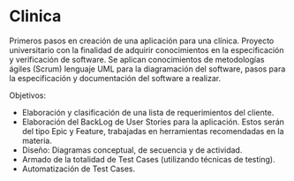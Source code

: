 # Clinica
Primeros pasos en creación de una aplicación para una clínica.
Proyecto universitario con la finalidad de adquirir conocimientos en la especificación y verificación de software.
Se aplican conocimientos de metodologías ágiles (Scrum) lenguaje UML para la diagramación del software, 
pasos para la especificación y documentación del software a realizar. 

Objetivos:
* Elaboración y clasificación de una lista de requerimientos del cliente.
* Elaboración del BackLog de User Stories para la aplicación. Estos serán del tipo Epic y Feature, trabajadas en herramientas recomendadas en la materia.
* Diseño: Diagramas conceptual, de secuencia y de actividad.
* Armado de la totalidad de Test Cases (utilizando técnicas de testing).
* Automatización de Test Cases.
